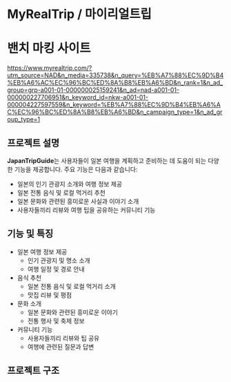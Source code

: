 ﻿# MyRealTrip / 마이리얼트립

# 밴치 마킹 사이트
https://www.myrealtrip.com/?utm_source=NAD&n_media=335738&n_query=%EB%A7%88%EC%9D%B4%EB%A6%AC%EC%96%BC%ED%8A%B8%EB%A6%BD&n_rank=1&n_ad_group=grp-a001-01-000000025159241&n_ad=nad-a001-01-000000227706951&n_keyword_id=nkw-a001-01-000004227597559&n_keyword=%EB%A7%88%EC%9D%B4%EB%A6%AC%EC%96%BC%ED%8A%B8%EB%A6%BD&n_campaign_type=1&n_ad_group_type=1


## 프로젝트 설명

**JapanTripGuide**는 사용자들이 일본 여행을 계획하고 준비하는 데 도움이 되는 다양한 기능을 제공합니다. 주요 기능은 다음과 같습니다:

- 일본의 인기 관광지 소개와 여행 정보 제공
- 일본 전통 음식 및 로컬 먹거리 추천
- 일본 문화와 관련된 흥미로운 사실과 이야기 소개
- 사용자들끼리 리뷰와 여행 팁을 공유하는 커뮤니티 기능

## 기능 및 특징

* 일본 여행 정보 제공
  - 인기 관광지 및 명소 소개
  - 여행 일정 및 경로 안내
* 음식 추천
  - 일본 전통 음식 및 로컬 먹거리 소개
  - 맛집 리뷰 및 평점
* 문화 소개
  - 일본 문화와 관련된 흥미로운 이야기
  - 전통 행사 및 축제 정보
* 커뮤니티 기능
  - 사용자들끼리 리뷰와 팁 공유
  - 여행에 관련된 질문과 답변

## 프로젝트 구조


